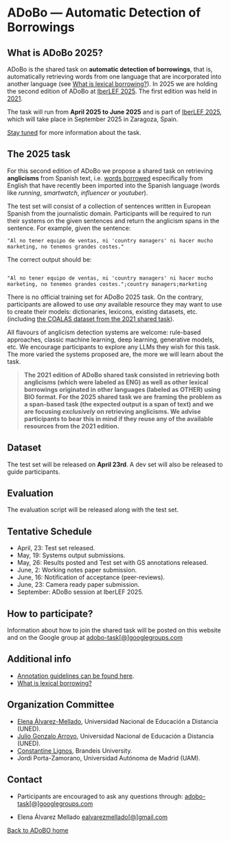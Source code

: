 # ADoBo — Automatic Detection of Borrowings 


## What is ADoBo 2025?
ADoBo is the shared task on **automatic detection of borrowings**, that is, automatically retrieving words from one language that are incorporated into another language (see [What is lexical borrowing?](https://adobo-task.github.io/borrowing.html)). In 2025 we are holding the second edition of ADoBo at [IberLEF 2025](https://sites.google.com/view/iberlef-2025/). The first edition was held in [2021](https://adobo-task.github.io/2021.html).

The task will run from **April 2025 to June 2025** and is part of [IberLEF 2025](https://sites.google.com/view/iberlef-2025/), which will take place in September 2025 in Zaragoza, Spain.
 

[Stay tuned](mailto:adobo-task@googlegroups.com) for more information about the task.

## The 2025 task 
For this second edition of ADoBo we propose a shared task on retrieving **anglicisms** from Spanish text, i.e. [words borrowed](https://adobo-task.github.io/borrowing.html) especifically from English that have recently been imported into the Spanish language (words like _running_, _smartwatch_, _influencer_ or _youtuber_).  


The test set will consist of a collection of sentences written in European Spanish from the journalistic domain. Participants will be required to run their systems on the given sentences and return the anglicism spans in the sentence. For example, given the sentence: 

```
"Al no tener equipo de ventas, ni 'country managers' ni hacer mucho marketing, no tenemos grandes costes."

```

The correct output should be: 

```

"Al no tener equipo de ventas, ni 'country managers' ni hacer mucho marketing, no tenemos grandes costes.";country managers;marketing

```


There is no official training set for ADoBo 2025 task. On the contrary, participants are allowed to use _any_ available resource they may want to use to create their models: dictionaries, lexicons, existing datasets, etc. (including [the COALAS dataset from the 2021 shared task](https://github.com/lirondos/coalas)). 


All flavours of anglicism detection systems are welcome: rule-based approaches, classic machine learning, deep learning, generative models, etc. We encourage participants to explore any LLMs they wish for this task. The more varied the systems proposed are, the more we will learn about the task.   

> **The 2021 edition of ADoBo shared task consisted in retrieving both anglicisms (which were labeled as ENG) as well as other lexical borrowings originated in other languages (labeled as OTHER) using BIO format. For the 2025 shared task we are framing the problem as a span-based task (the expected output is a span of text) and we are focusing *exclusively* on retrieving anglicisms. We advise participants to bear this in mind if they reuse any of the available resources from the 2021 edition.**



## Dataset
The test set will be released on **April 23rd**. A dev set will also be released to guide participants.

## Evaluation
The evaluation script will be released along with the test set. 



## Tentative Schedule


* April,  23: Test set released.
* May,   19: Systems output submissions.
* May,   26: Results posted and Test set with GS annotations released.
* June,   2: Working notes paper submission.
* June,  16: Notification of acceptance (peer-reviews).
* June,  23: Camera ready paper submission.
* September: ADoBo session at IberLEF 2025.


## How to participate?
Information about how to join the shared task will be posted on this website and on the Google group at [adobo-task[@]googlegroups.com](mailto:adobo-task@googlegroups.com)

## Additional info 
* [Annotation guidelines can be found here](https://adobo-task.github.io/docs/guidelines.pdf).
* [What is lexical borrowing?](https://adobo-task.github.io/borrowing.html)


## Organization Committee

* [Elena Álvarez-Mellado](https://lirondos.github.io/), Universidad Nacional de Educación a Distancia (UNED).
* [Julio Gonzalo Arroyo](https://sites.google.com/view/nlp-uned/people/julio-gonzalo), Universidad Nacional de Educación a Distancia (UNED).
* [Constantine Lignos](https://lignos.org/), Brandeis University.
* Jordi Porta-Zamorano, Universidad Autónoma de Madrid (UAM).

## Contact

* Participants are encouraged to ask any questions through: [adobo-task[@]googlegroups.com](mailto:adobo-task@googlegroups.com)

* Elena Álvarez Mellado [ealvarezmellado[@]gmail.com](mailto:adobo-task@googlegroups.com)


[Back to ADoBO home](https://adobo-task.github.io/)
